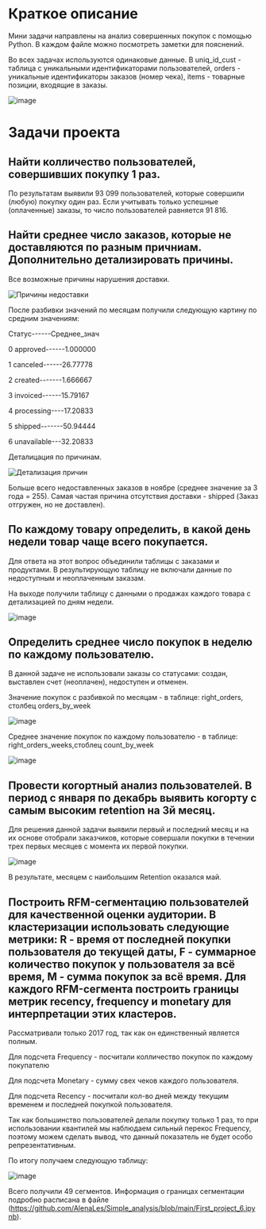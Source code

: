 # Краткое описание
Мини задачи направлены на анализ совершенных покупок с помощью Python. В каждом файле можно посмотреть заметки для пояснений.

Во всех задачах используются одинаковые данные. В uniq_id_cust - таблица с уникальными идентификаторами пользователей, orders - уникальные идентификаторы заказов (номер чека), items - товарные позиции, входящие в заказы.

![image](https://user-images.githubusercontent.com/100629361/205740628-b6d5a735-3bff-4e70-8241-951f62956fd9.png)

# Задачи проекта

## Найти колличество пользователей, совершивших покупку 1 раз.

По результатам выявили 93 099 пользователей, которые совершили (любую) покупку один раз. Если учитывать только успешные (оплаченные) заказы, то число пользователей равняется 91 816.

## Найти среднее число заказов, которые не доставляются по разным причниам. Дополнительно детализировать причины.

Все возможные причины нарушения доставки.

![Причины недоставки](https://user-images.githubusercontent.com/100629361/205737139-5ab0b25b-1022-48f8-816b-6068bcc1fe7a.PNG)

После разбивки значений по месяцам получили следующую картину по средним значениям:

Статус------Среднее_знач

0	approved------1.000000

1	canceled------26.77778

2	created-------1.666667

3	invoiced------15.79167

4	processing----17.20833

5	shipped-------50.94444

6	unavailable---32.20833

Деталицация по причинам.

![Детализация причин](https://user-images.githubusercontent.com/100629361/205738048-642bd5ed-606f-45c8-8e0c-5e61af888d8f.PNG)

Больше всего недоставленных заказов в ноябре (среднее значение за 3 года = 255).
Самая частая причина отсутствия доставки - shipped (Заказ отгружен, но не доставлен).

## По каждому товару определить, в какой день недели товар чаще всего покупается.

Для ответа на этот вопрос объединили таблицы с заказами и продуктами. В результирующую таблицу не включали данные по недоступным и неоплаченным заказам.

На выходе получили таблицу с данными о продажах каждого товара с детализацией по дням недели.

![image](https://user-images.githubusercontent.com/100629361/205740378-a457c175-258a-4c86-95e4-f775b5ed06e0.png)

## Определить среднее число покупок в неделю по каждому пользователю.

В данной задаче не использовали заказы со статусами: создан, выставлен счет (неоплачен), недоступен и отменен.

Значение покупок с разбивкой по месяцам - в таблице: right_orders, столбец orders_by_week

![image](https://user-images.githubusercontent.com/100629361/205741349-75509a1f-f8de-4187-ac1c-4b47f771c129.png)

Среднее значение покупок по каждому пользователю - в таблице: right_orders_weeks,стоблец count_by_week

![image](https://user-images.githubusercontent.com/100629361/205741405-614d3cd5-fa9e-40e4-9c06-4363241583b7.png)


## Провести когортный анализ пользователей. В период с января по декабрь выявить когорту с самым высоким retention на 3й месяц.

Для решения данной задачи выявили первый и последний месяц и на их основе отобрали заказчиков, которые совершали покупки в течении трех первых месяцев с момента их первой покупки.

![image](https://user-images.githubusercontent.com/100629361/205742112-f29e2a66-a221-45b5-aa7a-4152283c8013.png)

В результате, месяцем с наибольшим Retention оказался май.

## Построить RFM-сегментацию пользователей для качественной оценки аудитории. В кластеризации использовать следующие метрики: R - время от последней покупки пользователя до текущей даты, F - суммарное количество покупок у пользователя за всё время, M - сумма покупок за всё время. Для каждого RFM-сегмента построить границы метрик recency, frequency и monetary для интерпретации этих кластеров.

Рассматривали только 2017 год, так как он единственный является полным.

Для подсчета Frequency - посчитали колличество покупок по каждому покупателю

Для подсчета Monetary - сумму свех чеков каждого пользователя.

Для подсчета Recency - посчитали кол-во дней между текущим временем и последней покупкой пользователя.

Так как большинство пользователей делали покупку только 1 раз, то при использовании квантилей мы наблюдаем сильный перекос Frequency, поэтому можем сделать вывод, что данный показатель не будет особо репрезентативным.

По итогу получаем следующую таблицу:

![image](https://user-images.githubusercontent.com/100629361/205749251-8b1b0a98-8779-4d7d-bdd7-2c00568ca786.png)

Всего получили 49 сегментов. Информация о границах сегментации подробно расписана в файле (https://github.com/AlenaLes/Simple_analysis/blob/main/First_project_6.ipynb).
